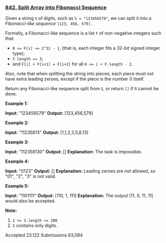 ### [842. Split Array into Fibonacci Sequence](https://leetcode.com/problems/split-array-into-fibonacci-sequence/)


Given a string  `S` of digits, such as  `S = "123456579"`, we can split it into a  _Fibonacci-like sequence_ `[123, 456, 579].`

Formally, a Fibonacci-like sequence is a list `F`  of non-negative integers such that:

-   `0 <= F[i] <= 2^31 - 1`, (that is, each integer fits a 32-bit signed integer type);
-   `F.length >= 3`;
-   and `F[i] + F[i+1] = F[i+2]` for all  `0 <= i < F.length - 2`.

Also, note that when splitting the string into pieces, each piece must not have extra leading zeroes, except if the piece is the number 0 itself.

Return any Fibonacci-like sequence split from  `S`, or return  `[]`  if it cannot be done.

**Example 1:**

**Input:** "123456579"
**Output:** [123,456,579]

**Example 2:**

**Input:** "11235813"
**Output:** [1,1,2,3,5,8,13]

**Example 3:**

**Input:** "112358130"
**Output:** []
**Explanation:** The task is impossible.

**Example 4:**

**Input:** "0123"
**Output:** []
**Explanation:** Leading zeroes are not allowed, so "01", "2", "3" is not valid.

**Example 5:**

**Input:** "1101111"
**Output:** [110, 1, 111]
**Explanation:** The output [11, 0, 11, 11] would also be accepted.

**Note:**

1.  `1 <= S.length <= 200`
2.  `S`  contains only digits.

Accepted
23,122
Submissions
63,094
